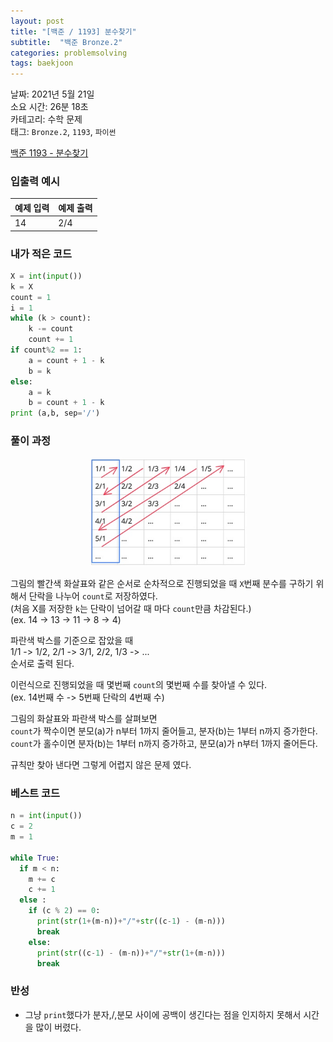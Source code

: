 ```yaml
---
layout: post
title: "[백준 / 1193] 분수찾기"
subtitle:  "백준 Bronze.2"
categories: problemsolving
tags: baekjoon
---
```


날짜: 2021년 5월 21일  
소요 시간: 26분 18초  
카테고리: 수학 문제  
태그: `Bronze.2`, `1193`, `파이썬`  


[백준 1193 - 분수찾기](https://www.acmicpc.net/problem/1193)

### 입출력 예시  

|예제 입력|예제 출력|
|---|---|
|14|2/4|  
  
  
### 내가 적은 코드

```python
X = int(input())
k = X
count = 1
i = 1
while (k > count):
    k -= count
    count += 1
if count%2 == 1:
    a = count + 1 - k
    b = k
else:
    a = k
    b = count + 1 - k
print (a,b, sep='/')
```

### 풀이 과정  
  
<center><img src="/assets/img/ps_bj_210521_1.jpg" width="50%" height="50%"></center>  
  
그림의 빨간색 화살표와 같은 순서로 순차적으로 진행되었을 때 `X`번째 분수를 구하기 위해서 단락을 나누어 `count`로 저장하였다.  
(처음 X를 저장한 `k`는 단락이 넘어갈 때 마다 `count`만큼 차감된다.)  
(ex. 14 -> 13 -> 11 -> 8 -> 4)  
  
파란색 박스를 기준으로 잡았을 때  
1/1 -> 1/2, 2/1 -> 3/1, 2/2, 1/3 -> ...  
순서로 출력 된다.
  
이런식으로 진행되었을 때 몇번째 `count`의 몇번째 수를 찾아낼 수 있다.  
(ex. 14번째 수 -> 5번째 단락의 4번째 수)
  
그림의 화살표와 파란색 박스를 살펴보면  
`count`가 짝수이면 분모(a)가 n부터 1까지 줄어들고, 분자(b)는 1부터 n까지 증가한다.  
`count`가 홀수이면 분자(b)는 1부터 n까지 증가하고, 분모(a)가 n부터 1까지 줄어든다.  
  
규칙만 찾아 낸다면 그렇게 어렵지 않은 문제 였다.
  
### 베스트 코드

```python
n = int(input())
c = 2
m = 1

while True:
  if m < n:
    m += c
    c += 1
  else :
    if (c % 2) == 0:
      print(str(1+(m-n))+"/"+str((c-1) - (m-n)))
      break
    else:
      print(str((c-1) - (m-n))+"/"+str(1+(m-n)))
      break
```

### 반성

- 그냥 `print`했다가 분자,/,분모 사이에 공백이 생긴다는 점을 인지하지 못해서 시간을 많이 버렸다.
  
